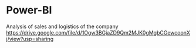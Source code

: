 # Power-BI
Analysis of sales and logistics of the company
https://drive.google.com/file/d/1Ogw3BGjaZD9Qm2MJK0gMgbCGewcoonXj/view?usp=sharing
